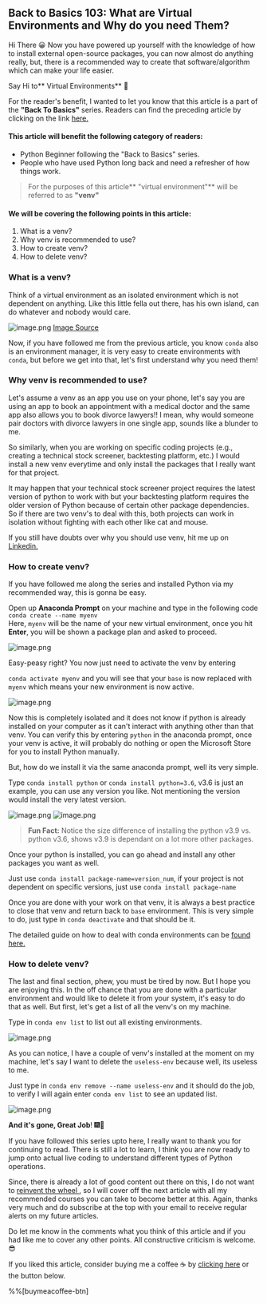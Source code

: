## Back to Basics 103: What are Virtual Environments and Why do you need Them?

Hi There 😀
Now you have powered up yourself with the knowledge of how to install external open-source packages, you can now almost do anything really, but, there is a recommended way to create that software/algorithm which can make your life easier. 

Say Hi to** Virtual Environments** 🌅

For the reader's benefit, I wanted to let you know that this article is a part of the **"Back To Basics"** series. Readers can find the preceding article by clicking on the link  [here.](https://tradewithpython.com/back-to-basics-102-what-are-python-packagesmodules-and-how-to-install-them) 

#### This article will benefit the following category of readers:

- Python Beginner following the "Back to Basics" series.
- People who have used Python long back and need a refresher of how things work.

> For the purposes of this article** "virtual environment"** will be referred to as **"venv"**

#### We will be covering the following points in this article:
1. What is a venv?
2. Why venv is recommended to use?
3. How to create venv?
4. How to delete venv?

### What is a venv?
Think of a virtual environment as an isolated environment which is not dependent on anything.
Like this little fella out there, has his own island, can do whatever and nobody would care.

![image.png](https://cdn.hashnode.com/res/hashnode/image/upload/v1613512373846/KtAahFfC7.png)
[Image Source](http://earthporm.com/7-isolated-houses-world/)  
 
Now, if you have followed me from the previous article, you know `conda` also is an environment manager, it is very easy to create environments with `conda`, but before we get into that, let's first understand why you need them!

### Why venv is recommended to use?
Let's assume a venv as an app you use on your phone, let's say you are using an app to book an appointment with a medical doctor and the same app also allows you to book divorce lawyers!! I mean, why would someone pair doctors with divorce lawyers in one single app, sounds like a blunder to me. 

So similarly, when you are working on specific coding projects (e.g., creating a technical stock screener, backtesting platform, etc.) I would install a new venv everytime and only install the packages that I really want for that project. 

It may happen that your technical stock screener project requires the latest version of python to work with but your backtesting platform requires the older version of Python because of certain other package dependencies. So if there are two venv's to deal with this, both projects can work in isolation without fighting with each other like cat and mouse.

If you still have doubts over why you should use venv, hit me up on  [Linkedin.](https://uk.linkedin.com/in/yashroongta)  

### How to create venv?

If you have followed me along the series and installed Python via my recommended way, this is gonna be easy.  

Open up **Anaconda Prompt** on your machine and type in the following code  
`conda create --name myenv`  
Here, `myenv` will be the name of your new virtual environment, once you hit **Enter**, you will be shown a package plan and asked to proceed.

![image.png](https://cdn.hashnode.com/res/hashnode/image/upload/v1613514481832/pL5SkANWl.png)

Easy-peasy right? You now just need to activate the venv by entering

`conda activate myenv` and you will see that your `base` is now replaced with `myenv` which means your new environment is now active. 

![image.png](https://cdn.hashnode.com/res/hashnode/image/upload/v1613514782356/vUWBHAKYX.png)

Now this is completely isolated and it does not know if python is already installed on your computer as it can't interact with anything other than that venv. You can verify this by entering `python` in the anaconda prompt, once your venv is active, it will probably do nothing or open the Microsoft Store for you to install Python manually. 

But, how do we install it via the same anaconda prompt, well its very simple.

Type `conda install python` or `conda install python=3.6`, v3.6 is just an example, you can use any version you like. Not mentioning the version would install the very latest version. 

![image.png](https://cdn.hashnode.com/res/hashnode/image/upload/v1613515071018/ZNgbzFd9F.png)
![image.png](https://cdn.hashnode.com/res/hashnode/image/upload/v1613515099705/eYa7A4PYg.png)

> **Fun Fact:** Notice the size difference of installing the python v3.9 vs. python v3.6, shows v3.9 is dependant on a lot more other packages. 

Once your python is installed, you can go ahead and install any other packages you want as well.

Just use `conda install package-name=version_num`, if your project is not dependent on specific versions, just use `conda install package-name`

Once you are done with your work on that venv, it is always a best practice to close that venv and return back to `base` environment. This is very simple to do, just type in `conda deactivate` and that should be it. 

The detailed guide on how to deal with conda environments can be  [found here.](https://docs.conda.io/projects/conda/en/latest/user-guide/tasks/manage-environments.html) 

### How to delete venv?

The last and final section, phew, you must be tired by now. But I hope you are enjoying this. 
In the off chance that you are done with a particular environment and would like to delete it from your system, it's easy to do that as well. But first, let's get a list of all the venv's on my machine. 

Type in `conda env list` to list out all existing environments. 

![image.png](https://cdn.hashnode.com/res/hashnode/image/upload/v1613515702235/tYx12TTTz.png)

As you can notice, I have a couple of venv's installed at the moment on my machine, let's say I want to delete the `useless-env` because well, its useless to me. 

Just type in `conda env remove --name useless-env` and it should do the job, to verify I will again enter `conda env list` to see an updated list. 

![image.png](https://cdn.hashnode.com/res/hashnode/image/upload/v1613515891907/H9ZiX3u_R.png)

**And it's gone, Great Job**! 🎆🎉

If you have followed this series upto here, I really want to thank you for continuing to read. There is still a lot to learn, I think you are now ready to jump onto actual live coding to understand different types of Python operations. 

Since, there is already a lot of good content out there on this, I do not want to  [reinvent the wheel ](https://www.merriam-webster.com/dictionary/reinvent%20the%20wheel), so I will cover off the next article with all my recommended courses you can take to become better at this. Again, thanks very much and do subscribe at the top with your email to receive regular alerts on my future articles. 

Do let me know in the comments what you think of this article and if you had like me to cover any other points. All constructive criticism is welcome. 😎

If you liked this article, consider buying me a coffee ☕ by  [clicking here](https://www.buymeacoffee.com/tradewithyash)  or the button below.

%%[buymeacoffee-btn]




